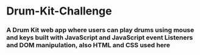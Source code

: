 # Drum-Kit-Challenge

<h3>A Drum Kit web app where users can play drums using mouse and keys built with JavaScript and JavaScript event Listeners and DOM manipulation, also HTML and CSS used here </h3>



